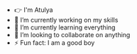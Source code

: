 - :point_right:  I'm Atulya
- 🔭 I’m currently working on my skills
- 🌱 I’m currently learning everything
- 👯 I’m looking to collaborate on anything
- ⚡ Fun fact: I am a good boy
